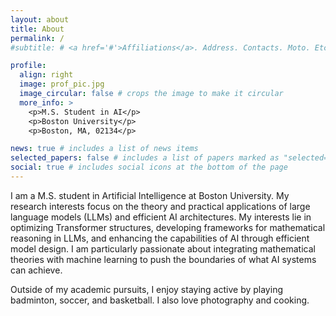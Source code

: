 ```yaml
---
layout: about
title: About
permalink: /
#subtitle: # <a href='#'>Affiliations</a>. Address. Contacts. Moto. Etc.

profile:
  align: right
  image: prof_pic.jpg
  image_circular: false # crops the image to make it circular
  more_info: >
    <p>M.S. Student in AI</p>
    <p>Boston University</p>
    <p>Boston, MA, 02134</p>

news: true # includes a list of news items
selected_papers: false # includes a list of papers marked as "selected={true}"
social: true # includes social icons at the bottom of the page
---
```


I am a M.S. student in Artificial Intelligence at Boston University. My research interests focus on the theory and practical applications of large language models (LLMs) and efficient AI architectures. My interests lie in optimizing Transformer structures, developing frameworks for mathematical reasoning in LLMs, and enhancing the capabilities of AI through efficient model design. I am particularly passionate about integrating mathematical theories with machine learning to push the boundaries of what AI systems can achieve.

Outside of my academic pursuits, I enjoy staying active by playing badminton, soccer, and basketball. I also love photography and cooking.

